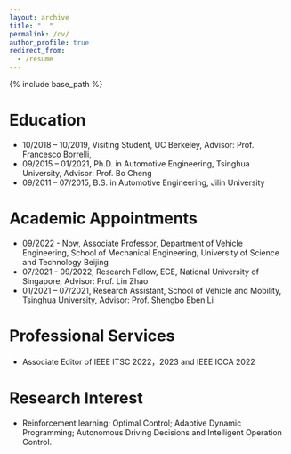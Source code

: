 ```yaml
---
layout: archive
title: "  "
permalink: /cv/
author_profile: true
redirect_from:
  - /resume
---
```


{% include base_path %}

Education
======
* 10/2018 – 10/2019, Visiting Student, UC Berkeley, Advisor: Prof. Francesco Borrelli,
* 09/2015 – 01/2021, Ph.D. in Automotive Engineering, Tsinghua University, Advisor: Prof. Bo Cheng
* 09/2011 – 07/2015, B.S. in Automotive Engineering, Jilin University

Academic Appointments
======
* 09/2022 - Now, Associate Professor, Department of Vehicle Engineering, School of Mechanical Engineering, University of Science and Technology Beijing
* 07/2021 - 09/2022, Research Fellow, ECE, National University of Singapore, Advisor: Prof. Lin Zhao
* 01/2021 – 07/2021, Research Assistant, School of Vehicle and Mobility, Tsinghua University, Advisor: Prof. Shengbo Eben Li


  
Professional Services
======
* Associate Editor of IEEE ITSC 2022，2023 and IEEE ICCA 2022


<!-- Publications
======
  <ul>{% for post in site.publications %}
    {% include archive-single-cv.html %}
  {% endfor %}</ul> -->

  
<!-- Teaching
======
  <ul>{% for post in site.teaching %}
    {% include archive-single-cv.html %}
  {% endfor %}</ul> -->
  
Research Interest
======
* Reinforcement learning; Optimal Control; Adaptive Dynamic Programming; Autonomous Driving Decisions and Intelligent Operation Control.

